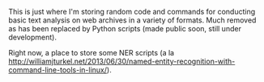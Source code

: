 This is just where I'm storing random code and commands for conducting basic text analysis on web archives in a variety of formats. Much removed as has been replaced by Python scripts (made public soon, still under development).

Right now, a place to store some NER scripts (a la <http://williamjturkel.net/2013/06/30/named-entity-recognition-with-command-line-tools-in-linux/>).